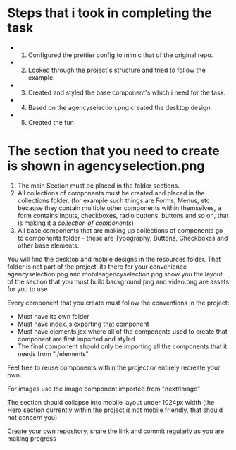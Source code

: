 # Steps that i took in completing the task

- 1. Configured the prettier config to mimic that of the original repo.

- 2. Looked through the project's structure and tried to follow the example.

- 3. Created and styled the base component's which i need for the task.

- 4. Based on the agencyselection.png created the desktop design.

- 5. Created the fun

# The section that you need to create is shown in **agencyselection.png**

1. The main Section must be placed in the folder sections.
2. All collections of components must be created and placed in the collections folder. (for example such things are Forms, Menus, etc. because they contain multiple other components within themselves, a form contains inputs, checkboxes, radio buttons, buttons and so on, that is making it a _collection of components_)
3. All base components that are making up collections of components go to components folder - these are Typography, Buttons, Checkboxes and other base elements.

You will find the desktop and mobile designs in the resources folder.
That folder is not part of the project, its there for your convenience
agencyselection.png and mobileagencyselection.png show you the layout of the section that you must build
background.png and video.png are assets for you to use

Every component that you create must follow the conventions in the project:

- Must have its own folder
- Must have index.js exporting that component
- Must have elements.jsx where all of the components used to create that component are first imported and styled
- The final component should only be importing all the components that it needs from "./elements"

Feel free to reuse components within the project or entirely recreate your own.

For images use the Image component imported from "next/image"

The section should collapse into mobile layout under 1024px width (the Hero section currently within the project is not mobile friendly, that should not concern you)

Create your own repository, share the link and commit regularly as you are making progress
